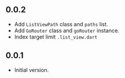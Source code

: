 ## 0.0.2

- Add `ListViewPath` class and `paths` list.
- Add `GoRouter` class and `goRouter` instance.
- Index target limit `.list_view.dart`

## 0.0.1

- Initial version.

